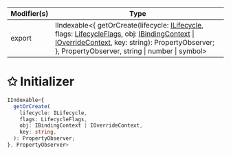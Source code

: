 | Modifier(s)                            | Type                     |
|----------------------------------------|--------------------------|
| export | IIndexable&lt;{ getOrCreate(lifecycle: [ILifecycle](/runtime/interface/lifecycle/ilifecycle.md), flags: [LifecycleFlags](/runtime/enum/flags/lifecycleflags.md), obj: [IBindingContext](/runtime/interface/observation/ibindingcontext.md) &#124; [IOverrideContext](/runtime/interface/observation/ioverridecontext.md), key: string): PropertyObserver; }, PropertyObserver, string &#124; number &#124; symbol&gt; |

# &#10025; Initializer

```ts
IIndexable<{
  getOrCreate(
    lifecycle: ILifecycle,
    flags: LifecycleFlags,
    obj: IBindingContext | IOverrideContext,
    key: string,
  ): PropertyObserver;
}, PropertyObserver>
```